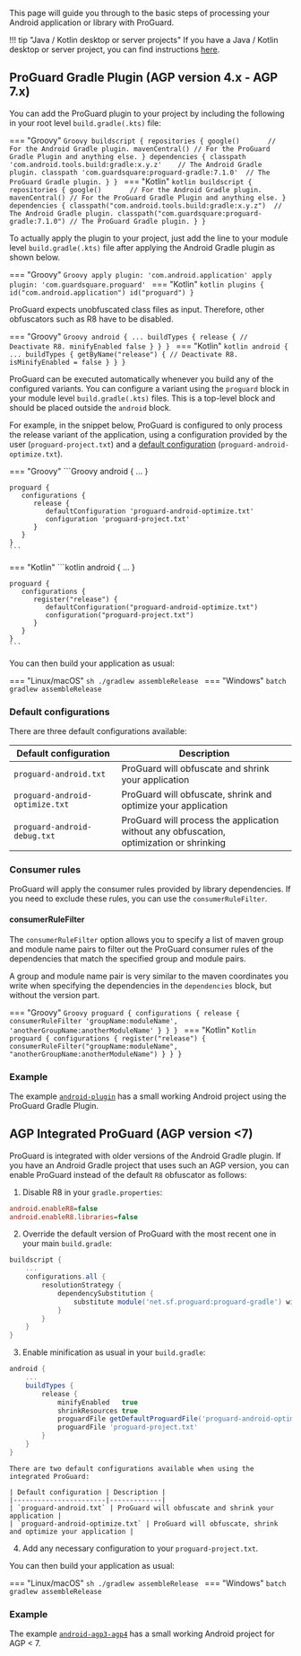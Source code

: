 
This page will guide you through to the basic steps of processing your Android application or library with ProGuard.

!!! tip "Java / Kotlin desktop or server projects"
    If you have a Java / Kotlin desktop or server project, you can find instructions [here](gradle.md).

## ProGuard Gradle Plugin (AGP version 4.x - AGP 7.x)

You can add the ProGuard plugin to your project by
including the following in your root level `build.gradle(.kts)` file:

=== "Groovy"
    ```Groovy
    buildscript {
        repositories {
            google()       // For the Android Gradle plugin.
            mavenCentral() // For the ProGuard Gradle Plugin and anything else.
        }
        dependencies {
            classpath 'com.android.tools.build:gradle:x.y.z'    // The Android Gradle plugin.
            classpath 'com.guardsquare:proguard-gradle:7.1.0'  // The ProGuard Gradle plugin.
        }
    }
    ```
=== "Kotlin"
    ```kotlin
    buildscript {
        repositories {
            google()       // For the Android Gradle plugin.
            mavenCentral() // For the ProGuard Gradle Plugin and anything else.
        }
        dependencies {
            classpath("com.android.tools.build:gradle:x.y.z")  // The Android Gradle plugin.
            classpath("com.guardsquare:proguard-gradle:7.1.0") // The ProGuard Gradle plugin.
        }
    }
    ```

To actually apply the plugin to your project,
just add the line to your module level `build.gradle(.kts)` file after applying the Android Gradle plugin as shown below.

=== "Groovy"
    ```Groovy
     apply plugin: 'com.android.application'
     apply plugin: 'com.guardsquare.proguard'
    ```
=== "Kotlin"
    ```kotlin
    plugins {
        id("com.android.application")
        id("proguard")
    }
    ```

ProGuard expects unobfuscated class files as input. Therefore, other obfuscators such as R8 have to be disabled.

=== "Groovy"
    ```Groovy
    android {
        ...
        buildTypes {
           release {
              // Deactivate R8.
              minifyEnabled false
           }
        }
    }
    ```
=== "Kotlin"
    ```kotlin
    android {
        ...
        buildTypes {
            getByName("release") {
                // Deactivate R8.
                isMinifyEnabled = false
            }
        }
    }
    ```

ProGuard can be executed automatically whenever you build any of the configured variants.
You can configure a variant using the `proguard` block in your module level `build.gradle(.kts)` files. 
This is a top-level block and should be placed outside the `android` block.

For example, in the snippet below, ProGuard is configured to only process the release variant of the application,
using a configuration provided by the user (`proguard-project.txt`) and a [default configuration](#default-configurations) (`proguard-android-optimize.txt`). 

=== "Groovy"
    ```Groovy
    android {
        ...
    }

    proguard {
       configurations {
          release {
             defaultConfiguration 'proguard-android-optimize.txt'
             configuration 'proguard-project.txt'
          }
       }
    }
    ```
=== "Kotlin"
    ```kotlin
    android {
        ...
    }

    proguard {
       configurations {
          register("release") {
             defaultConfiguration("proguard-android-optimize.txt")
             configuration("proguard-project.txt")
          }
       }
    }
    ```

You can then build your application as usual:

=== "Linux/macOS"
    ```sh
    ./gradlew assembleRelease
    ```
=== "Windows"
    ```batch
    gradlew assembleRelease
    ```

### Default configurations

There are three default configurations available:

| Default configuration | Description |
|-----------------------|-------------|
| `proguard-android.txt`          | ProGuard will obfuscate and shrink your application |
| `proguard-android-optimize.txt` | ProGuard will obfuscate, shrink and optimize your application |
| `proguard-android-debug.txt`    | ProGuard will process the application without any obfuscation,<br>optimization or shrinking |

### Consumer rules

ProGuard will apply the consumer rules provided by library dependencies. If you need to exclude these rules,
you can use the `consumerRuleFilter`.

#### consumerRuleFilter

The `consumerRuleFilter` option allows you to specify a list of maven group and
module name pairs to filter out the ProGuard consumer rules of the dependencies
that match the specified group and module pairs.

A group and module name pair is very similar to the maven coordinates you write
when specifying the dependencies in the `dependencies` block, but without the
version part.

=== "Groovy"
    ```Groovy
    proguard {
        configurations {
            release {
                consumerRuleFilter 'groupName:moduleName', 'anotherGroupName:anotherModuleName'
            }
        }
    }
    ```
=== "Kotlin"
    ```Kotlin
    proguard {
        configurations {
            register("release") {
                consumerRuleFilter("groupName:moduleName", "anotherGroupName:anotherModuleName")
            }
        }
    }
    ```

### Example

The example [`android-plugin`](https://github.com/Guardsquare/proguard/tree/master/examples/android-plugin)
has a small working Android project using the ProGuard Gradle Plugin.

## AGP Integrated ProGuard (AGP version <7)

ProGuard is integrated with older versions of the Android Gradle plugin. 
If you have an Android Gradle project that uses such an AGP version, 
you can enable ProGuard instead of the default `R8` obfuscator as follows:

1. Disable R8 in your `gradle.properties`:
```ini
android.enableR8=false
android.enableR8.libraries=false
```

2. Override the default version of ProGuard with the most recent one in your
   main `build.gradle`:
```Groovy
buildscript {
    ...
    configurations.all {
        resolutionStrategy {
            dependencySubstitution {
                substitute module('net.sf.proguard:proguard-gradle') with module('com.guardsquare:proguard-gradle:7.1.0')
            }
        }
    }
}
```

3. Enable minification as usual in your `build.gradle`:
```Groovy
android {
    ...
    buildTypes {
        release {
            minifyEnabled   true
            shrinkResources true
            proguardFile getDefaultProguardFile('proguard-android-optimize.txt')
            proguardFile 'proguard-project.txt'
        }
    }
}
```

    There are two default configurations available when using the integrated ProGuard:

    | Default configuration | Description |
    |-----------------------|-------------|
    | `proguard-android.txt` | ProGuard will obfuscate and shrink your application |
    | `proguard-android-optimize.txt` | ProGuard will obfuscate, shrink and optimize your application |

4. Add any necessary configuration to your `proguard-project.txt`.

You can then build your application as usual:

=== "Linux/macOS"
    ```sh
    ./gradlew assembleRelease
    ```
=== "Windows"
    ```batch
    gradlew assembleRelease
    ```

### Example

The example [`android-agp3-agp4`](https://github.com/Guardsquare/proguard/tree/master/examples/android-agp3-agp4) 
has a small working Android project for AGP < 7.



